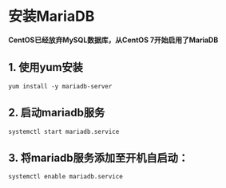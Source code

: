 # 安装MariaDB

**CentOS已经放弃MySQL数据库，从CentOS 7开始启用了MariaDB**

## 1. 使用yum安装
````
yum install -y mariadb-server
````

## 2. 启动mariadb服务
````
systemctl start mariadb.service
````

## 3. 将mariadb服务添加至开机自启动：
````
systemctl enable mariadb.service
````
